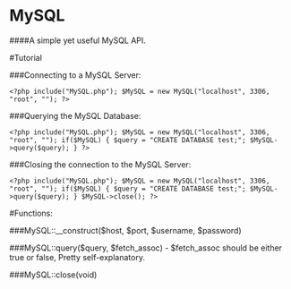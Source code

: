 # MySQL

####A simple yet useful MySQL API.

#Tutorial

###Connecting to a MySQL Server:

`<?php include("MySQL.php"); $MySQL = new MySQL("localhost", 3306, "root", ""); ?>`

###Querying the MySQL Database:

`<?php include("MySQL.php"); $MySQL = new MySQL("localhost", 3306, "root", ""); if($MySQL) { $query = "CREATE DATABASE test;"; $MySQL->query($query); } ?>`

###Closing the connection to the MySQL Server:

`<?php include("MySQL.php"); $MySQL = new MySQL("localhost", 3306, "root", ""); if($MySQL) { $query = "CREATE DATABASE test;"; $MySQL->query($query); } $MySQL->close(); ?>`

#Functions:

###MySQL::__construct($host, $port, $username, $password)

###MySQL::query($query, $fetch_assoc) - $fetch_assoc should be either true or false, Pretty self-explanatory.

###MySQL::close(void)

